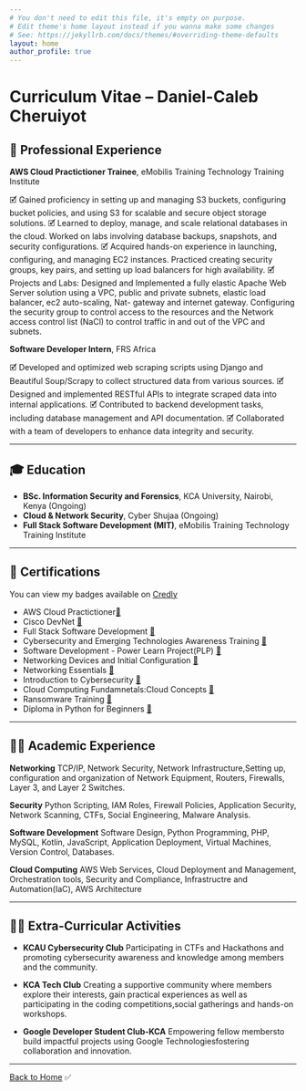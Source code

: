 ```yaml
---
# You don't need to edit this file, it's empty on purpose.
# Edit theme's home layout instead if you wanna make some changes
# See: https://jekyllrb.com/docs/themes/#overriding-theme-defaults
layout: home
author_profile: true
---
```


# Curriculum Vitae – Daniel-Caleb Cheruiyot

## 💼 Professional Experience

**AWS Cloud Practictioner Trainee**, eMobilis Training Technology Training Institute  

🗹 Gained proficiency in setting up and managing S3 buckets, configuring bucket policies, and using S3 for scalable and secure object storage solutions.
🗹 Learned to deploy, manage, and scale relational databases in the cloud. Worked on labs involving database backups, snapshots, and security configurations.
🗹 Acquired hands-on experience in launching, configuring, and managing EC2 instances. Practiced creating security groups, key pairs, and setting up load balancers for high availability.
🗹 Projects and Labs: Designed and Implemented a fully elastic Apache Web Server solution using a VPC, public and private subnets, elastic load balancer, ec2 auto-scaling, Nat- gateway and internet gateway. Configuring the security group to control access to the resources and the Network access control list (NaCl) to control traffic in and out of the VPC and subnets.

**Software Developer Intern**, FRS Africa

🗹 Developed and optimized web scraping scripts using Django and Beautiful Soup/Scrapy to collect structured data from various sources.
🗹 Designed and implemented RESTful APIs to integrate scraped data into internal applications.
🗹 Contributed to backend development tasks, including database management and API documentation.
🗹 Collaborated with a team of developers to enhance data integrity and security.  

---

## 🎓 Education

- **BSc. Information Security and Forensics**, KCA University, Nairobi, Kenya (Ongoing)
- **Cloud & Network Security**, Cyber Shujaa (Ongoing)
- **Full Stack Software Development (MIT)**, eMobilis Training Technology Training Institute

---

## 📜 Certifications

You can view my badges available on [Credly](https://www.credly.com/users/daniel-caleb-cheruiyot)

- AWS Cloud Practictioner[🔗](https://drive.google.com/file/d/1ielPugD4_h0dUi3MN2qjzza5ulUKG495/view?usp=sharing)
- Cisco DevNet [🔗](https://www.linkedin.com/in/daniel-caleb-cheruiyot/details/certifications/1746520046792/single-media-viewer/?profileId=ACoAADKlR5IBTCPfoxBg7hbgCYWN26H7ZPFUwtQ)
- Full Stack Software Development [🔗](https://drive.google.com/file/d/1sP3wh-KrDglsLVWOZFvMfe805T1ToPcD/view?usp=sharing)
- Cybersecurity and Emerging Technologies Awareness Training [🔗](https://drive.google.com/file/d/1tXWAh2tZ_3H9TRgi0XzTj95kmOE0qdFv/view)
- Software Development - Power Learn Project(PLP) [🔗](https://drive.google.com/file/d/1hg2IbBdXxIw8X4PPNv7jBHdlTey_nUKs/view)
- Networking Devices and Initial Configuration [🔗](https://drive.google.com/file/d/1th_zbQj3m01N9cvagVQJoW75StVG711Q/view?usp=sharing)
- Networking Essentials [🔗](https://drive.google.com/file/d/1cDjvH4xO_v85w4FrtYplV7JFbf2Meur3/view?usp=sharing)
- Introduction to Cybersecurity [🔗](https://www.credly.com/badges/b9c77870-ba97-4b37-aa99-f0ef5babc6be/public_url)
- Cloud Computing Fundamnetals:Cloud Concepts [🔗](https://drive.google.com/file/d/1U79GpxOSgtOcdjQ8GATvfO8uDQfaPkaz/view?usp=sharing)
- Ransomware Training [🔗](https://drive.google.com/file/d/1Suf0Jw7N-SXceG3Nwck-o62qTFt3A903/view?usp=sharing)
- Diploma in Python for Beginners [🔗](https://alison.com/certification/check/$2y$10$4lvWxQY5gL5wrr55CKhor.q0W6slqWgyg2eqlPI4pLVtQIEEaaQ3e)

---

## 👩‍🏫 Academic Experience

**Networking**
TCP/IP, Network Security, Network Infrastructure,Setting up, configuration and
organization of Network Equipment, Routers, Firewalls, Layer 3, and Layer 2 Switches.

**Security**
Python Scripting, IAM Roles, Firewall Policies, Application Security, Network Scanning, CTFs, Social Engineering, Malware Analysis.

**Software Development**
Software Design, Python Programming, PHP, MySQL, Kotlin, JavaScript, Application Deployment, Virtual Machines, Version Control, Databases.

**Cloud Computing**
AWS Web Services, Cloud Deployment and Management, Orchestration tools, Security and Compliance, Infrastructre and Automation(IaC), AWS
Architecture

---

## 🤝🏽 Extra-Curricular Activities

- **KCAU Cybersecurity Club**
Participating in CTFs and Hackathons and promoting cybersecurity awareness and
knowledge among members and the community.

- **KCA Tech Club**
Creating a supportive community where members explore their interests, gain
practical experiences as well as participating in the coding competitions,social
gatherings and hands-on workshops.

- **Google Developer Student Club-KCA**
Empowering fellow membersto build impactful projects using Google
Technologiesfostering collaboration and innovation.

---

[Back to Home](/)
✅
